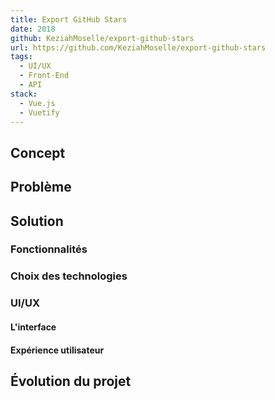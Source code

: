 ```yaml
---
title: Export GitHub Stars
date: 2018
github: KeziahMoselle/export-github-stars
url: https://github.com/KeziahMoselle/export-github-stars
tags:
  - UI/UX
  - Front-End
  - API
stack:
  - Vue.js
  - Vuetify
---
```


## Concept

## Problème

## Solution

### Fonctionnalités

####

### Choix des technologies

####

### UI/UX

#### L'interface


#### Expérience utilisateur


## Évolution du projet